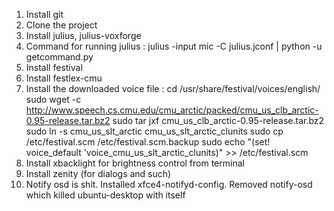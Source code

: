 1) Install git
2) Clone the project
3) Install julius, julius-voxforge
4) Command for running julius : julius -input mic -C julius.jconf | python -u getcommand.py
5) Install festival
6) Install festlex-cmu
7) Install the downloaded voice file : 
	cd /usr/share/festival/voices/english/
	sudo wget -c http://www.speech.cs.cmu.edu/cmu_arctic/packed/cmu_us_clb_arctic-0.95-release.tar.bz2
	sudo tar jxf cmu_us_clb_arctic-0.95-release.tar.bz2 
	sudo ln -s cmu_us_slt_arctic cmu_us_slt_arctic_clunits
	sudo cp /etc/festival.scm /etc/festival.scm.backup
	sudo echo "(set! voice_default 'voice_cmu_us_slt_arctic_clunits)" >> /etc/festival.scm
8) Install xbacklight for brightness control from terminal
9) Install zenity (for dialogs and such)
10) Notify osd is shit. Installed xfce4-notifyd-config. Removed notify-osd which killed ubuntu-desktop with itself
